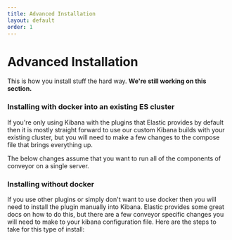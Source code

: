 ```yaml
---
title: Advanced Installation
layout: default
order: 1
---
```


# Advanced Installation

This is how you install stuff the hard way. **We're still working on this section.**

### Installing with docker into an existing ES cluster
If you're only using Kibana with the plugins that Elastic provides by default then it is mostly straight forward to use our custom Kibana builds with your existing cluster, but you will need to make a few changes to the compose file that brings everything up.

The below changes assume that you want to run all of the components of conveyor on a single server.

### Installing without docker
If you use other plugins or simply don't want to use docker then you will need to install the plugin manually into Kibana. Elastic provides some great docs on how to do this, but there are a few conveyor specific changes you will need to make to your kibana configuration file. Here are the steps to take for this type of install:


